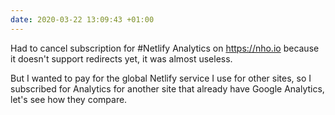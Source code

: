 ```yaml
---
date: 2020-03-22 13:09:43 +01:00
---
```


Had to cancel subscription for #Netlify Analytics on https://nho.io because it doesn't support redirects yet, it was almost useless.

But I wanted to pay for the global Netlify service I use for other sites, so I subscribed for Analytics for another site that already have Google Analytics, let's see how they compare.